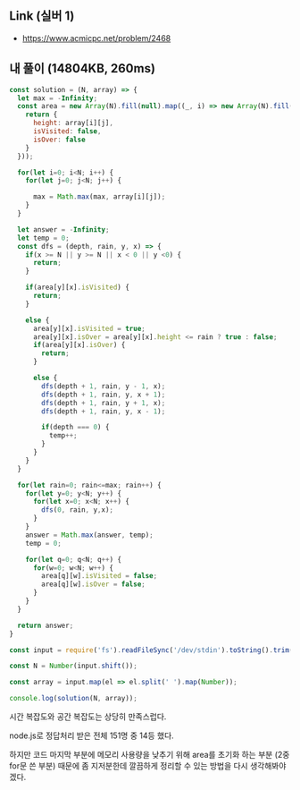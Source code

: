 ## Link (실버 1)    

- https://www.acmicpc.net/problem/2468

## 내 풀이 (14804KB, 260ms)    

```javascript
const solution = (N, array) => {
  let max = -Infinity;
  const area = new Array(N).fill(null).map((_, i) => new Array(N).fill(null).map((_, j) => {
    return {
      height: array[i][j],
      isVisited: false,
      isOver: false
    }
  }));

  for(let i=0; i<N; i++) {
    for(let j=0; j<N; j++) {

      max = Math.max(max, array[i][j]);
    }
  }

  let answer = -Infinity;
  let temp = 0;
  const dfs = (depth, rain, y, x) => {
    if(x >= N || y >= N || x < 0 || y <0) {
      return;
    }

    if(area[y][x].isVisited) {
      return;
    }

    else {
      area[y][x].isVisited = true;
      area[y][x].isOver = area[y][x].height <= rain ? true : false;
      if(area[y][x].isOver) {
        return;
      }

      else {
        dfs(depth + 1, rain, y - 1, x);
        dfs(depth + 1, rain, y, x + 1);
        dfs(depth + 1, rain, y + 1, x);
        dfs(depth + 1, rain, y, x - 1);

        if(depth === 0) {
          temp++;
        }
      }
    }
  }

  for(let rain=0; rain<=max; rain++) {
    for(let y=0; y<N; y++) {
      for(let x=0; x<N; x++) {
        dfs(0, rain, y,x);
      }
    }
    answer = Math.max(answer, temp);
    temp = 0;

    for(let q=0; q<N; q++) {
      for(w=0; w<N; w++) {
        area[q][w].isVisited = false;
        area[q][w].isOver = false;
      }
    }
  }

  return answer;
}

const input = require('fs').readFileSync('/dev/stdin').toString().trim().split('\n');

const N = Number(input.shift());

const array = input.map(el => el.split(' ').map(Number));

console.log(solution(N, array));
```

시간 복잡도와 공간 복잡도는 상당히 만족스럽다.

node.js로 정답처리 받은 전체 151명 중 14등 했다.

하지만 코드 마지막 부분에 메모리 사용량을 낮추기 위해 area를 초기화 하는 부분 (2중 for문 쓴 부분) 때문에 좀 지저분한데 깔끔하게 정리할 수 있는 방법을 다시 생각해봐야겠다.

